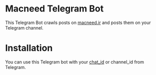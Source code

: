 # Macneed Telegram Bot

This Telegram Bot crawls posts on [macneed.ir](http://macneed.ir) and posts them on your Telegram channel.

# Installation
You can use this Telegram bot with your [chat_id](https://core.telegram.org/bots/api#sendmessage) or channel_id from Telegram.
